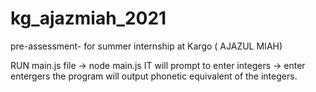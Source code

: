 # kg_ajazmiah_2021
pre-assessment- for summer internship at Kargo  ( AJAZUL MIAH)

RUN main.js file -> node main.js
IT will prompt to enter integers -> enter entergers
the program will output phonetic equivalent of the integers. 
